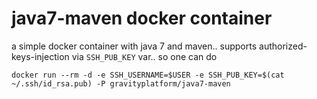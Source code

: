 # java7-maven docker container

a simple docker container with java 7 and maven.. supports authorized-keys-injection via `SSH_PUB_KEY` var..
so one can do

```
docker run --rm -d -e SSH_USERNAME=$USER -e SSH_PUB_KEY=$(cat ~/.ssh/id_rsa.pub) -P gravityplatform/java7-maven 
```
